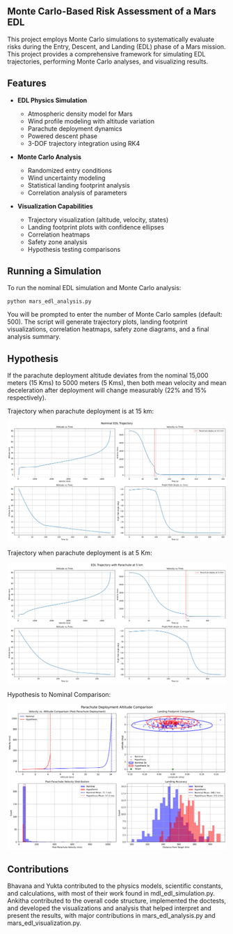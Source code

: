 ## Monte Carlo-Based Risk Assessment of a Mars EDL


This project employs Monte Carlo simulations to systematically evaluate risks during the Entry, Descent, and Landing (EDL) phase of a Mars mission. This project provides a comprehensive framework for simulating EDL trajectories, performing Monte Carlo analyses, and visualizing results.

## Features

- **EDL Physics Simulation**
  - Atmospheric density model for Mars
  - Wind profile modeling with altitude variation
  - Parachute deployment dynamics
  - Powered descent phase
  - 3-DOF trajectory integration using RK4

- **Monte Carlo Analysis**
  - Randomized entry conditions
  - Wind uncertainty modeling
  - Statistical landing footprint analysis
  - Correlation analysis of parameters

- **Visualization Capabilities**
  - Trajectory visualization (altitude, velocity, states)
  - Landing footprint plots with confidence ellipses
  - Correlation heatmaps
  - Safety zone analysis
  - Hypothesis testing comparisons

## Running a Simulation

To run the nominal EDL simulation and Monte Carlo analysis:

    python mars_edl_analysis.py

You will be prompted to enter the number of Monte Carlo samples (default: 500). The script will generate trajectory plots, landing footprint visualizations, correlation heatmaps, safety zone diagrams, and a final analysis summary.

## Hypothesis

If the parachute deployment altitude deviates from the nominal 15,000 meters (15 Kms) to 5000 meters (5 Kms), then both mean velocity and mean deceleration after deployment will change measurably (22% and 15% respectively).

Trajectory when parachute deployment is at 15 km:

![alt text](https://github.com/AnkithaBeeram/2025Spring_projects/blob/main/Nominal_Trajectory.png)

Trajectory when parachute deployment is at 5 Km:

![alt text](https://github.com/AnkithaBeeram/2025Spring_projects/blob/main/Hypothesis_Trajectory.png)

Hypothesis to Nominal Comparison:

![alt text](https://github.com/AnkithaBeeram/2025Spring_projects/blob/main/Hypothesis_Comparison.png)

## Contributions

Bhavana and Yukta contributed to the physics models, scientific constants, and calculations, with most of their work found in mdl_edl_simulation.py. Ankitha contributed to the overall code structure, implemented the doctests, and developed the visualizations and analysis that helped interpret and present the results, with major contributions in mars_edl_analysis.py and mars_edl_visualization.py.
